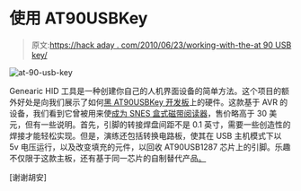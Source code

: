 # 使用 AT90USBKey

> 原文:[https://hack aday . com/2010/06/23/working-with-the-at 90 USB key/](https://hackaday.com/2010/06/23/working-with-the-at90usbkey/)

![](../Images/747de69d34ed9f61b79392e92efdde29.png "at-90-usb-key")

Genearic HID 工具是一种创建你自己的人机界面设备的简单方法。这个项目的额外好处是向我们展示了如何[黑 AT90USBKey 开发板](http://generichid.sourceforge.net/hardware.htm)上的硬件。这款基于 AVR 的设备，我们看到它曾被用来使[成为 SNES 盒式磁带阅读器](http://hackaday.com/2009/06/19/usb-reader-for-snes-game-carts/)，售价略高于 30 美元，但有一些说明。首先，引脚的转接焊盘间距不是 0.1 英寸，需要一些创造性的焊接才能轻松实现。但是，演练还包括转换电路板，使其在 USB 主机模式下以 5v 电压运行，以及改变填充的元件，以回收 AT90USB1287 芯片上的引脚。乐趣不仅限于这款主板，还有基于同一芯片的自制替代产品[。](http://www.franksworkshop.com.au/CNC/GenericHIDBoard1.0/GenericHIDBoard1.0.htm)

[谢谢胡安]